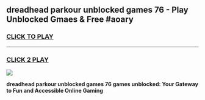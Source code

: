 
## dreadhead parkour unblocked games 76 - Play Unblocked Gmaes & Free #aoary
<h3>
<a href="https://news.freeplayer.one?title=dreadhead_parkour_unblocked_games_76&ref=03M">CLICK TO PLAY</a></h3>
<hr>

<h3>
<a href="https://news.freeplayer.one?title=dreadhead_parkour_unblocked_games_76&ref=03M">CLICK 2 PLAY</a>
  
</h3>

<a href="https://news.freeplayer.one?title=dreadhead_parkour_unblocked_games_76&ref=03M"><img src="https://clearcache.store/games.png"></a>


**dreadhead parkour unblocked games 76 games unblocked: Your Gateway to Fun and Accessible Online Gaming**

